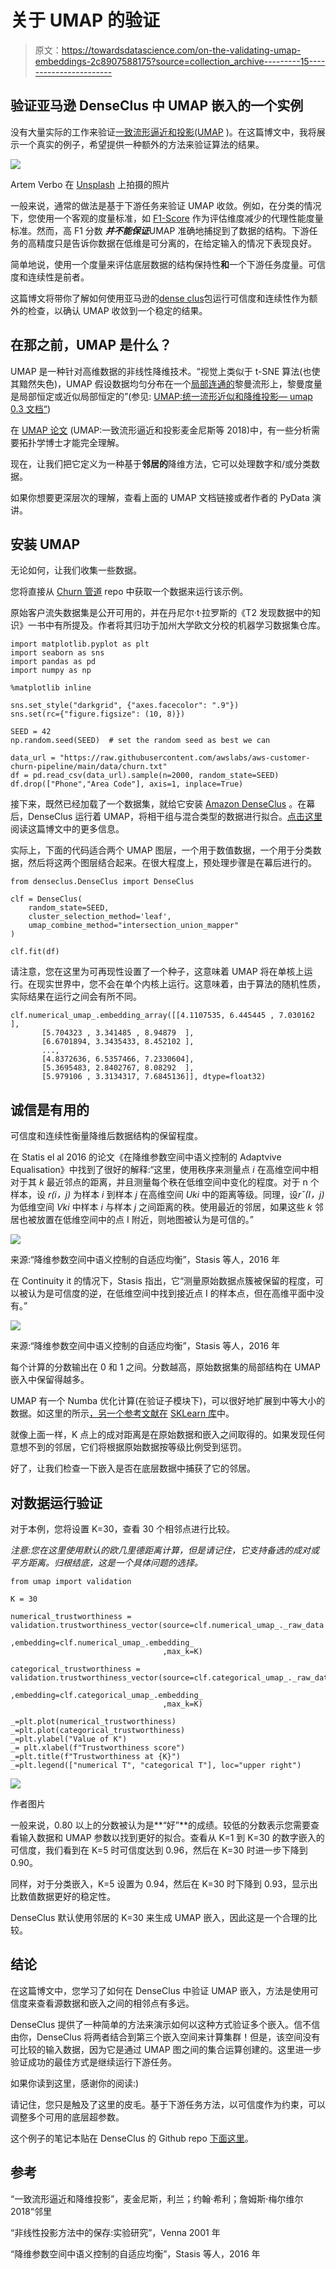# 关于 UMAP 的验证

> 原文：<https://towardsdatascience.com/on-the-validating-umap-embeddings-2c8907588175?source=collection_archive---------15----------------------->

## 验证亚马逊 DenseClus 中 UMAP 嵌入的一个实例

没有大量实际的工作来验证[一致流形逼近和投影(UMAP](https://arxiv.org/abs/1802.03426) )。在这篇博文中，我将展示一个真实的例子，希望提供一种额外的方法来验证算法的结果。

![](img/0df6175908d230811d7b57e2e1b9384f.png)

Artem Verbo 在 [Unsplash](https://unsplash.com/search/photos/cat-cute?utm_source=unsplash&utm_medium=referral&utm_content=creditCopyText) 上拍摄的照片

一般来说，通常的做法是基于下游任务来验证 UMAP 收敛。例如，在分类的情况下，您使用一个客观的度量标准，如 [F1-Score](https://en.wikipedia.org/wiki/F-score) 作为评估维度减少的代理性能度量标准。然而，高 F1 分数 ***并不能保证***UMAP 准确地捕捉到了数据的结构。下游任务的高精度只是告诉你数据在低维是可分离的，在给定输入的情况下表现良好。

简单地说，使用一个度量来评估底层数据的结构保持性**和**一个下游任务度量。可信度和连续性是前者。

这篇博文将带你了解如何使用亚马逊的[dense clus](https://github.com/awslabs/amazon-denseclus)包运行可信度和连续性作为额外的检查，以确认 UMAP 收敛到一个稳定的结果。

## 在那之前，UMAP 是什么？

UMAP 是一种针对高维数据的非线性降维技术。“视觉上类似于 t-SNE 算法(也使其黯然失色)，UMAP 假设数据均匀分布在一个[局部连通的](https://en.wikipedia.org/wiki/Locally_connected)黎曼流形上，黎曼度量是局部恒定或近似局部恒定的”(参见: [UMAP:统一流形近似和降维投影— umap 0.3 文档“](https://umap-learn.readthedocs.io/en/latest/))

在 [UMAP 论文](https://arxiv.org/abs/1802.03426) (UMAP:一致流形逼近和投影麦金尼斯等 2018)中，有一些分析需要拓扑学博士才能完全理解。

现在，让我们把它定义为一种基于**邻居的**降维方法，它可以处理数字和/或分类数据。

如果你想要更深层次的理解，查看上面的 UMAP 文档链接或者作者的 PyData 演讲。

## 安装 UMAP

无论如何，让我们收集一些数据。

您将直接从 [Churn 管道](https://github.com/awslabs/aws-customer-churn-pipeline) repo 中获取一个数据来运行该示例。

原始客户流失数据集是公开可用的，并在丹尼尔·t·拉罗斯的《T2 发现数据中的知识》一书中有所提及。作者将其归功于加州大学欧文分校的机器学习数据集仓库。

```
import matplotlib.pyplot as plt
import seaborn as sns
import pandas as pd
import numpy as np

%matplotlib inline

sns.set_style("darkgrid", {"axes.facecolor": ".9"})
sns.set(rc={"figure.figsize": (10, 8)})

SEED = 42
np.random.seed(SEED)  # set the random seed as best we can

data_url = "https://raw.githubusercontent.com/awslabs/aws-customer-churn-pipeline/main/data/churn.txt"
df = pd.read_csv(data_url).sample(n=2000, random_state=SEED)
df.drop(["Phone","Area Code"], axis=1, inplace=True)
```

接下来，既然已经加载了一个数据集，就给它安装 [Amazon DenseClus](https://github.com/awslabs/amazon-denseclus) 。在幕后，DenseClus 运行着 UMAP，将相干组与混合类型的数据进行拟合。[点击这里](https://aws.amazon.com/blogs/opensource/introducing-denseclus-an-open-source-clustering-package-for-mixed-type-data/)阅读这篇博文中的更多信息。

实际上，下面的代码适合两个 UMAP 图层，一个用于数值数据，一个用于分类数据，然后将这两个图层结合起来。在很大程度上，预处理步骤是在幕后进行的。

```
from denseclus.DenseClus import DenseClus

clf = DenseClus(
    random_state=SEED,
    cluster_selection_method='leaf',
    umap_combine_method="intersection_union_mapper"
)

clf.fit(df)
```

请注意，您在这里为可再现性设置了一个种子，这意味着 UMAP 将在单核上运行。在现实世界中，您不会在单个内核上运行。这意味着，由于算法的随机性质，实际结果在运行之间会有所不同。

```
clf.numerical_umap_.embedding_array([[4.1107535, 6.445445 , 7.030162 ],
       [5.704323 , 3.341485 , 8.94879  ],
       [6.6701894, 3.3435433, 8.452102 ],
       ...,
       [4.8372636, 6.5357466, 7.2330604],
       [5.3695483, 2.8402767, 8.08292  ],
       [5.979106 , 3.3134317, 7.6845136]], dtype=float32)
```

## 诚信是有用的

可信度和连续性衡量降维后数据结构的保留程度。

在 Statis el al 2016 的论文《在降维参数空间中语义控制的 Adaptvive Equalisation》中找到了很好的解释:“这里，使用秩序来测量点 *i* 在高维空间中相对于其 *k* 最近邻点的距离，并且测量每个秩在低维空间中变化的程度。对于 n 个样本，设 *r(i，j)* 为样本 *i* 到样本 *j* 在高维空间 *Uki* 中的距离等级。同理，设*rˇ(I，j)* 为低维空间 *Vki* 中样本 *i* 与样本 *j* 之间距离的秩。使用最近的邻居，如果这些 *k* 邻居也被放置在低维空间中的点 I 附近，则地图被认为是可信的。”

![](img/ba94fe3fc359b6d6a4dada933205a50c.png)

来源:“降维参数空间中语义控制的自适应均衡”，Stasis 等人，2016 年

在 Continuity it 的情况下，Stasis 指出，它“测量原始数据点簇被保留的程度，可以被认为是可信度的逆，在低维空间中找到接近点 I 的样本点，但在高维平面中没有。”

![](img/d8d426f7d0d64f651fb6586f6b3ce7fc.png)

来源:“降维参数空间中语义控制的自适应均衡”，Stasis 等人，2016 年

每个计算的分数输出在 0 和 1 之间。分数越高，原始数据集的局部结构在 UMAP 嵌入中保留得越多。

UMAP 有一个 Numba 优化计算(在验证子模块下)，可以很好地扩展到中等大小的数据。如这里的所示[，另一个参考文献在](https://github.com/lmcinnes/umap/issues/6) [SKLearn 库](https://github.com/scikit-learn/scikit-learn/blob/ccd3331f7eb3468ac96222dc5350e58c58ccba20/sklearn/manifold/t_sne.py#L394)中。

就像上面一样，K 点上的成对距离是在原始数据和嵌入之间取得的。如果发现任何意想不到的邻居，它们将根据原始数据按等级比例受到惩罚。

好了，让我们检查一下嵌入是否在底层数据中捕获了它的邻居。

## 对数据运行验证

对于本例，您将设置 K=30，查看 30 个相邻点进行比较。

*注意:您在这里使用默认的欧几里德距离计算，但是请记住，它支持备选的成对或平方距离。归根结底，这是一个具体问题的选择。*

```
from umap import validation

K = 30

numerical_trustworthiness = validation.trustworthiness_vector(source=clf.numerical_umap_._raw_data
                                  ,embedding=clf.numerical_umap_.embedding_
                                  ,max_k=K)

categorical_trustworthiness = validation.trustworthiness_vector(source=clf.categorical_umap_._raw_data
                                  ,embedding=clf.categorical_umap_.embedding_
                                  ,max_k=K)

_=plt.plot(numerical_trustworthiness)
_=plt.plot(categorical_trustworthiness)
_=plt.ylabel("Value of K")
_= plt.xlabel(f"Trustworthiness score")
_=plt.title(f"Trustworthiness at {K}")
_=plt.legend(["numerical T", "categorical T"], loc="upper right")
```

![](img/b8332294c750285d248b0963ed905901.png)

作者图片

一般来说，0.80 以上的分数被认为是**“好”**的成绩。较低的分数表示您需要查看输入数据和 UMAP 参数以找到更好的拟合。查看从 K=1 到 K=30 的数字嵌入的可信度，我们看到在 K=5 时可信度达到 0.96，然后在 K=30 时进一步下降到 0.90。

同样，对于分类嵌入，K=5 设置为 0.94，然后在 K=30 时下降到 0.93，显示出比数值数据更好的稳定性。

DenseClus 默认使用邻居的 K=30 来生成 UMAP 嵌入，因此这是一个合理的比较。

## 结论

在这篇博文中，您学习了如何在 DenseClus 中验证 UMAP 嵌入，方法是使用可信度来查看源数据和嵌入之间的相邻点有多远。

DenseClus 提供了一种简单的方法来演示如何以这种方式验证多个嵌入。信不信由你，DenseClus 将两者结合到第三个嵌入空间来计算集群！但是，该空间没有可比较的输入数据，因为它是通过 UMAP 图之间的集合运算创建的。这里进一步验证成功的最佳方式是继续运行下游任务。

如果你读到这里，感谢你的阅读:)

请记住，您只是触及了这里的皮毛。基于下游任务方法，以可信度作为约束，可以调整多个可用的底层超参数。

这个例子的笔记本贴在 DenseClus 的 Github repo [下面这里](https://github.com/awslabs/amazon-denseclus/blob/main/notebooks/Validation%20For%20UMAP.ipynb)。

## 参考

“一致流形逼近和降维投影”，麦金尼斯，利兰；约翰·希利；詹姆斯·梅尔维尔 2018“邻里

“非线性投影方法中的保存:实验研究”，Venna 2001 年

“降维参数空间中语义控制的自适应均衡”，Stasis 等人，2016 年